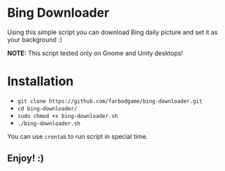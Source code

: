 # Bing Downloader

Using this simple script you can download Bing daily picture and set it as your background :)

**NOTE:** This script tested only on Gnome and Unity desktops!

# Installation
* `git clone https://github.com/farbodgame/bing-downloader.git`
* `cd bing-downloader/`
* `sudo chmod +x bing-downloader.sh`
* `./bing-downloader.sh`

You can use `crontab` to run script in special time.

## Enjoy! :)
